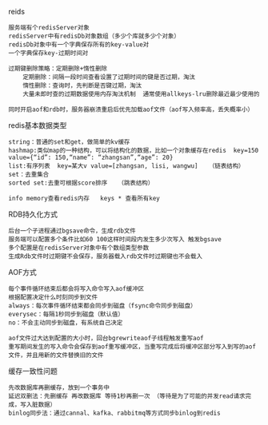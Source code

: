 reids

	服务端有个redisServer对象
	redisServer中有redisDb对象数组（多少个库就多少个对象）
	redisDb对象中有一个字典保存所有的key-value对
	一个字典保存key-过期时间对
		
	过期键删除策略：定期删除+惰性删除
		定期删除：间隔一段时间查看设置了过期时间的键是否过期，淘汰
		惰性删除：查询时，先判断是否键过期，淘汰
		大量未即时查的过期数据使用内存淘汰机制  通常使用allkeys-lru删除最近最少使用的
		
	同时开启aof和rdb时，服务器崩溃重启后优先加载aof文件（aof写入频率高，丢失概率小）
	
redis基本数据类型

	string：普通的set和get，做简单的kv缓存
	hashmap:类似map的一种结构，可以将结构化的数据，比如一个对象缓存在redis  key=150 value={“id”: 150,“name”: “zhangsan”,“age”: 20}
	list:有序列表  key=某大v value=[zhangsan, lisi, wangwu]   （链表结构）
	set：去重集合
	sorted set:去重可根据score排序   （跳表结构）

	info memory查看redis内存   keys * 查看所有key

RDB持久化方式

	后台一个子进程通过bgsave命令，生成rdb文件
	服务端可以配置多个条件比如60 100这样时间段内发生多少次写入 触发bgsave
	多个配置是在redisServer对象中有个数组类型参数
	生成Rdb文件时过期键不会保存，服务器载入rdb文件时过期键也不会载入

AOF方式

	每个事件循环结束后都会将写入命令写入aof缓冲区
	根据配置决定什么时刻同步到文件
	always：每次事件循环结束都会同步到磁盘（fsync命令同步到磁盘）
	everysec：每隔1秒同步到磁盘（默认值）
	no：不会主动同步到磁盘，有系统自己决定

	aof文件过大达到配置的大小时，回台bgrewriteaof子线程触发重写aof
	重写期间发生的写入命令会保存到aof重写缓冲区，当重写完成后将缓冲区部分写入到写的aof文件，并且用新的文件替换旧的文件

		
缓存一致性问题
	
	先改数据库再删缓存，放到一个事务中
	延迟双删法：先删缓存 再改数据库 等待1秒再删一次 （等待是为了可能的并发read请求完成，写入脏数据）
	binlog同步法：通过cannal、kafka、rabbitmq等方式同步binlog到redis

